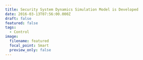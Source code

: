 ```yaml
---
title: Security System Dynamics Simulation Model is Developed
date: 2016-03-13T07:56:00.000Z
draft: false
featured: false
tags:
  - Control
image:
  filename: featured
  focal_point: Smart
  preview_only: false
---
```

